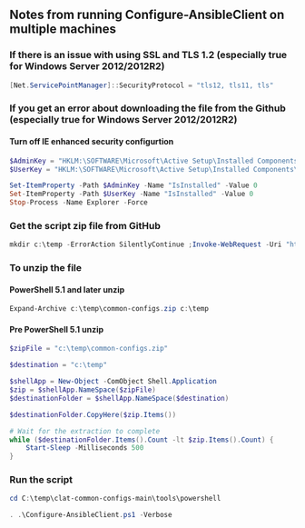 ## Notes from running Configure-AnsibleClient on multiple machines

### If there is an issue with using SSL and TLS 1.2 (especially true for Windows Server 2012/2012R2)

```powershell
[Net.ServicePointManager]::SecurityProtocol = "tls12, tls11, tls"
```

### If you get an error about downloading the file from the Github (especially true for Windows Server 2012/2012R2)

#### Turn off IE enhanced security configurtion

```powershell
$AdminKey = "HKLM:\SOFTWARE\Microsoft\Active Setup\Installed Components\{A509B1A7-37EF-4b3f-8CFC-4F3A74704073}"
$UserKey = "HKLM:\SOFTWARE\Microsoft\Active Setup\Installed Components\{A509B1A8-37EF-4b3f-8CFC-4F3A74704073}"

Set-ItemProperty -Path $AdminKey -Name "IsInstalled" -Value 0
Set-ItemProperty -Path $UserKey -Name "IsInstalled" -Value 0
Stop-Process -Name Explorer -Force
```

### Get the script zip file from GitHub

```powershell
mkdir c:\temp -ErrorAction SilentlyContinue ;Invoke-WebRequest -Uri "https://github.com/tamu-edu/clat-common-configs/archive/refs/heads/main.zip" -OutFile c:\temp\common-configs.zip
```
###  To unzip the file

#### PowerShell 5.1 and later unzip

```powershell
Expand-Archive c:\temp\common-configs.zip c:\temp
```

#### Pre PowerShell 5.1 unzip

```powershell
$zipFile = "c:\temp\common-configs.zip"

$destination = "c:\temp"

$shellApp = New-Object -ComObject Shell.Application
$zip = $shellApp.NameSpace($zipFile)
$destinationFolder = $shellApp.NameSpace($destination)

$destinationFolder.CopyHere($zip.Items())

# Wait for the extraction to complete
while ($destinationFolder.Items().Count -lt $zip.Items().Count) {
    Start-Sleep -Milliseconds 500
}
```

### Run the script

```powershell
cd C:\temp\clat-common-configs-main\tools\powershell

. .\Configure-AnsibleClient.ps1 -Verbose
```

